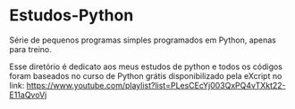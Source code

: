 # Estudos-Python
Série de pequenos programas simples programados em Python, apenas para treino.

 Esse diretório é dedicato aos meus estudos de python e todos os códigos foram baseados no curso de Python grátis disponibilizado
 pela eXcript no link: https://www.youtube.com/playlist?list=PLesCEcYj003QxPQ4vTXkt22-E11aQvoVj 
